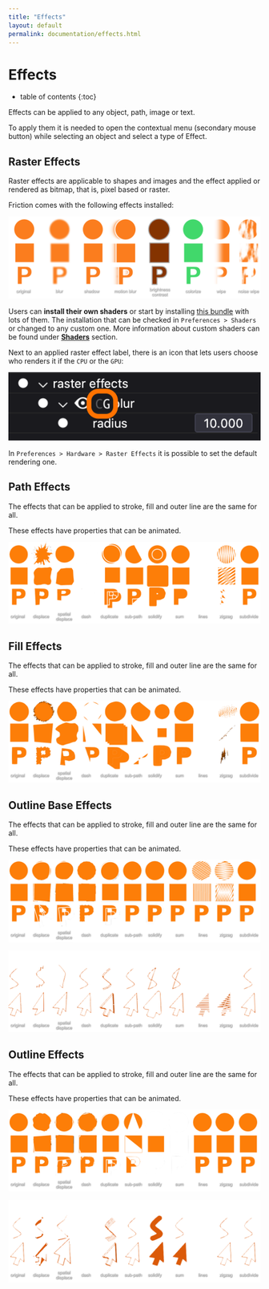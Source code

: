```yaml
---
title: "Effects"
layout: default
permalink: documentation/effects.html
---
```


# Effects

* table of contents
{:toc}

Effects can be applied to any object, path, image or text.

To apply them it is needed to open  the contextual menu (secondary mouse button) while selecting an object and select a type of Effect.

## Raster Effects

Raster effects are applicable to shapes and images and the effect applied or rendered as bitmap, that is, pixel based or raster.

Friction comes with the following effects installed:

![Raster Effects](/assets/documentation/effects/effects_01.png)

Users can **install their own shaders** or start by installing [this bundle](https://github.com/friction2d/friction-shader-plugins) with lots of them. The installation that can be checked in `Preferences > Shaders` or changed to any custom one. More information about custom shaders can be found under **[Shaders](shaders.html)** section.

Next to an applied raster effect label, there is an icon that lets users choose who renders it if the `CPU` or the `GPU`:

![Rendered by CPU or GPU](/assets/documentation/effects/effects_cg.png)

In `Preferences > Hardware > Raster Effects` it is possible to set the default rendering one.

## Path Effects

The effects that can be applied to stroke, fill and outer line are the same for all.

These effects have properties that can be animated.

![Path Effects](/assets/documentation/effects/effects_02.png)

## Fill Effects

The effects that can be applied to stroke, fill and outer line are the same for all.

These effects have properties that can be animated.

![Fill Effects](/assets/documentation/effects/effects_03.png)

## Outline Base Effects

The effects that can be applied to stroke, fill and outer line are the same for all.

These effects have properties that can be animated.

![Outline base Effects 1](/assets/documentation/effects/effects_04.png)

![Outline base Effects 2](/assets/documentation/effects/effects_05.png)

## Outline Effects

The effects that can be applied to stroke, fill and outer line are the same for all.

These effects have properties that can be animated.

![Outline Effects 1](/assets/documentation/effects/effects_06.png)

![Outline Effects 2](/assets/documentation/effects/effects_07.png)
